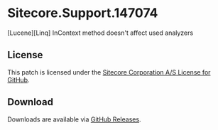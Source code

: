 # Sitecore.Support.147074
[Lucene][Linq] InContext method doesn't affect used analyzers

## License  
This patch is licensed under the [Sitecore Corporation A/S License for GitHub](https://github.com/sitecoresupport/Sitecore.Support.147074/blob/master/LICENSE).  

## Download  
Downloads are available via [GitHub Releases](https://github.com/sitecoresupport/Sitecore.Support.147074/releases).  
